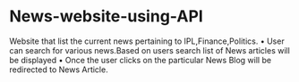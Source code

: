 # News-website-using-API
 Website that list the current news pertaining to IPL,Finance,Politics.
• User can search for various news.Based on users search list of News articles will be displayed
• Once the user clicks on the particular News Blog will be redirected to News Article.

